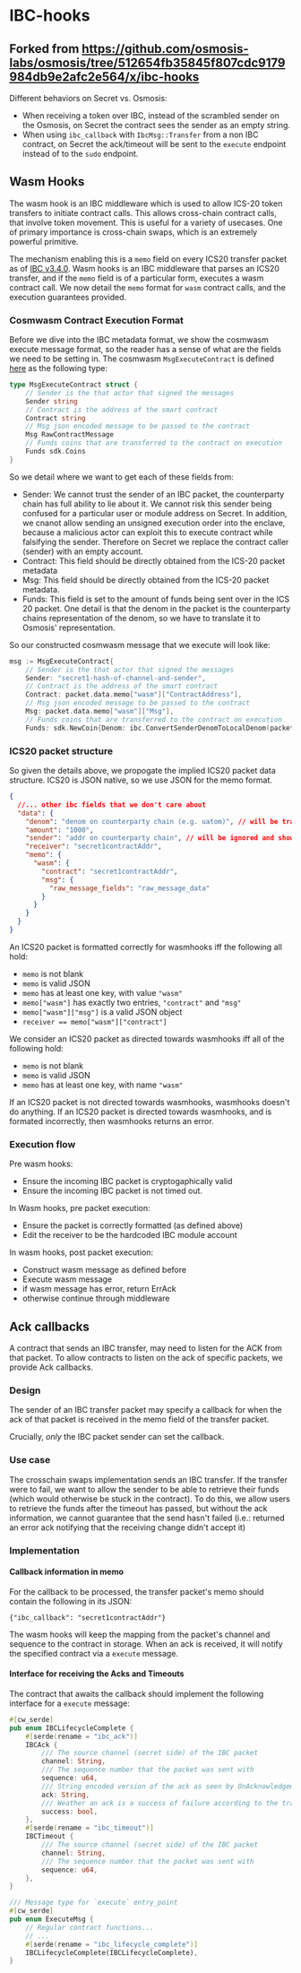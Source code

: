 # IBC-hooks

## Forked from https://github.com/osmosis-labs/osmosis/tree/512654fb35845f807cdc9179984db9e2afc2e564/x/ibc-hooks

Different behaviors on Secret vs. Osmosis:

- When receiving a token over IBC, instead of the scrambled sender on the Osmosis, on Secret the contract sees the sender as an empty string.
- When using `ibc_callback` with `IbcMsg::Transfer` from a non IBC contract, on Secret the ack/timeout will be sent to the `execute` endpoint instead of to the `sudo` endpoint.

## Wasm Hooks

The wasm hook is an IBC middleware which is used to allow ICS-20 token transfers to initiate contract calls.
This allows cross-chain contract calls, that involve token movement.
This is useful for a variety of usecases.
One of primary importance is cross-chain swaps, which is an extremely powerful primitive.

The mechanism enabling this is a `memo` field on every ICS20 transfer packet as of [IBC v3.4.0](https://medium.com/the-interchain-foundation/moving-beyond-simple-token-transfers-d42b2b1dc29b).
Wasm hooks is an IBC middleware that parses an ICS20 transfer, and if the `memo` field is of a particular form, executes a wasm contract call. We now detail the `memo` format for `wasm` contract calls, and the execution guarantees provided.

### Cosmwasm Contract Execution Format

Before we dive into the IBC metadata format, we show the cosmwasm execute message format, so the reader has a sense of what are the fields we need to be setting in.
The cosmwasm `MsgExecuteContract` is defined [here](https://github.com/CosmWasm/wasmd/blob/4fe2fbc8f322efdaf187e2e5c99ce32fd1df06f0/x/wasm/types/tx.pb.go#L340-L349) as the following type:

```go
type MsgExecuteContract struct {
	// Sender is the that actor that signed the messages
	Sender string
	// Contract is the address of the smart contract
	Contract string
	// Msg json encoded message to be passed to the contract
	Msg RawContractMessage
	// Funds coins that are transferred to the contract on execution
	Funds sdk.Coins
}
```

So we detail where we want to get each of these fields from:

- Sender: We cannot trust the sender of an IBC packet, the counterparty chain has full ability to lie about it.
  We cannot risk this sender being confused for a particular user or module address on Secret.
  In addition, we cnanot allow sending an unsigned execution order into the enclave, because a malicious actor can exploit this to execute contract while falsifying the sender.
  Therefore on Secret we replace the contract caller (sender) with an empty account.
- Contract: This field should be directly obtained from the ICS-20 packet metadata
- Msg: This field should be directly obtained from the ICS-20 packet metadata.
- Funds: This field is set to the amount of funds being sent over in the ICS 20 packet. One detail is that the denom in the packet is the counterparty chains representation of the denom, so we have to translate it to Osmosis' representation.

So our constructed cosmwasm message that we execute will look like:

```go
msg := MsgExecuteContract{
	// Sender is the that actor that signed the messages
	Sender: "secret1-hash-of-channel-and-sender",
	// Contract is the address of the smart contract
	Contract: packet.data.memo["wasm"]["ContractAddress"],
	// Msg json encoded message to be passed to the contract
	Msg: packet.data.memo["wasm"]["Msg"],
	// Funds coins that are transferred to the contract on execution
	Funds: sdk.NewCoin{Denom: ibc.ConvertSenderDenomToLocalDenom(packet.data.Denom), Amount: packet.data.Amount}
```

### ICS20 packet structure

So given the details above, we propogate the implied ICS20 packet data structure.
ICS20 is JSON native, so we use JSON for the memo format.

```json
{
  //... other ibc fields that we don't care about
  "data": {
    "denom": "denom on counterparty chain (e.g. uatom)", // will be transformed to the local denom (ibc/...)
    "amount": "1000",
    "sender": "addr on counterparty chain", // will be ignored and shown to the contract as a null sender (cannot be verifed over IBC)
    "receiver": "secret1contractAddr",
    "memo": {
      "wasm": {
        "contract": "secret1contractAddr",
        "msg": {
          "raw_message_fields": "raw_message_data"
        }
      }
    }
  }
}
```

An ICS20 packet is formatted correctly for wasmhooks iff the following all hold:

- `memo` is not blank
- `memo` is valid JSON
- `memo` has at least one key, with value `"wasm"`
- `memo["wasm"]` has exactly two entries, `"contract"` and `"msg"`
- `memo["wasm"]["msg"]` is a valid JSON object
- `receiver == memo["wasm"]["contract"]`

We consider an ICS20 packet as directed towards wasmhooks iff all of the following hold:

- `memo` is not blank
- `memo` is valid JSON
- `memo` has at least one key, with name `"wasm"`

If an ICS20 packet is not directed towards wasmhooks, wasmhooks doesn't do anything.
If an ICS20 packet is directed towards wasmhooks, and is formated incorrectly, then wasmhooks returns an error.

### Execution flow

Pre wasm hooks:

- Ensure the incoming IBC packet is cryptogaphically valid
- Ensure the incoming IBC packet is not timed out.

In Wasm hooks, pre packet execution:

- Ensure the packet is correctly formatted (as defined above)
- Edit the receiver to be the hardcoded IBC module account

In wasm hooks, post packet execution:

- Construct wasm message as defined before
- Execute wasm message
- if wasm message has error, return ErrAck
- otherwise continue through middleware

## Ack callbacks

A contract that sends an IBC transfer, may need to listen for the ACK from that packet. To allow
contracts to listen on the ack of specific packets, we provide Ack callbacks.

### Design

The sender of an IBC transfer packet may specify a callback for when the ack of that packet is received in the memo
field of the transfer packet.

Crucially, _only_ the IBC packet sender can set the callback.

### Use case

The crosschain swaps implementation sends an IBC transfer. If the transfer were to fail, we want to allow the sender
to be able to retrieve their funds (which would otherwise be stuck in the contract). To do this, we allow users to
retrieve the funds after the timeout has passed, but without the ack information, we cannot guarantee that the send
hasn't failed (i.e.: returned an error ack notifying that the receiving change didn't accept it)

### Implementation

#### Callback information in memo

For the callback to be processed, the transfer packet's memo should contain the following in its JSON:

`{"ibc_callback": "secret1contractAddr"}`

The wasm hooks will keep the mapping from the packet's channel and sequence to the contract in storage. When an ack is
received, it will notify the specified contract via a `execute` message.

#### Interface for receiving the Acks and Timeouts

The contract that awaits the callback should implement the following interface for a `execute` message:

```rust
#[cw_serde]
pub enum IBCLifecycleComplete {
    #[serde(rename = "ibc_ack")]
    IBCAck {
        /// The source channel (secret side) of the IBC packet
        channel: String,
        /// The sequence number that the packet was sent with
        sequence: u64,
        /// String encoded version of the ack as seen by OnAcknowledgementPacket(..)
        ack: String,
        /// Weather an ack is a success of failure according to the transfer spec
        success: bool,
    },
    #[serde(rename = "ibc_timeout")]
    IBCTimeout {
        /// The source channel (secret side) of the IBC packet
        channel: String,
        /// The sequence number that the packet was sent with
        sequence: u64,
    },
}

/// Message type for `execute` entry_point
#[cw_serde]
pub enum ExecuteMsg {
    // Regular contract functions...
    // ...
    #[serde(rename = "ibc_lifecycle_complete")]
    IBCLifecycleComplete(IBCLifecycleComplete),
}
```
